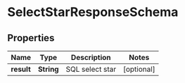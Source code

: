 # SelectStarResponseSchema

## Properties
Name | Type | Description | Notes
------------ | ------------- | ------------- | -------------
**result** | **String** | SQL select star |  [optional]

